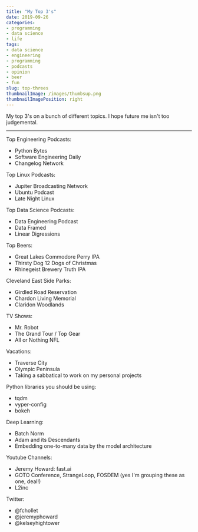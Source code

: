 ```yaml
---
title: "My Top 3's"
date: 2019-09-26
categories:
- programming
- data science
- life
tags:
- data science
- engineering
- programming
- podcasts
- opinion
- beer
- fun
slug: top-threes
thumbnailImage: /images/thumbsup.png
thumbnailImagePosition: right
---
```


My top 3's on a bunch of different topics. I hope future me isn't too judgemental.

-------------------------

Top Engineering Podcasts:

- Python Bytes
- Software Engineering Daily
- Changelog Network

Top Linux Podcasts:

- Jupiter Broadcasting Network
- Ubuntu Podcast
- Late Night Linux

Top Data Science Podcasts:

- Data Engineering Podcast
- Data Framed
- Linear Digressions

Top Beers:

- Great Lakes Commodore Perry IPA
- Thirsty Dog 12 Dogs of Christmas
- Rhinegeist Brewery Truth IPA

Cleveland East Side Parks:
- Girdled Road Reservation
- Chardon Living Memorial
- Claridon Woodlands

TV Shows:

- Mr. Robot
- The Grand Tour / Top Gear
- All or Nothing NFL

Vacations:

- Traverse City
- Olympic Peninsula
- Taking a sabbatical to work on my personal projects

Python libraries you should be using:

- tqdm
- vyper-config
- bokeh

Deep Learning:

- Batch Norm
- Adam and its Descendants
- Embedding one-to-many data by the model architecture

Youtube Channels:

- Jeremy Howard: fast.ai
- GOTO Conference, StrangeLoop, FOSDEM (yes I'm grouping these as one, deal!)
- L2inc

Twitter:

- @fchollet
- @jeremyphoward
- @kelseyhightower
